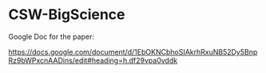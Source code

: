 # CSW-BigScience

Google Doc for the paper:

https://docs.google.com/document/d/1EbOKNCbhoSIAkrhRxuNB52Dy5BnpRz9bWPxcnAADins/edit#heading=h.df29vpa0vddk

